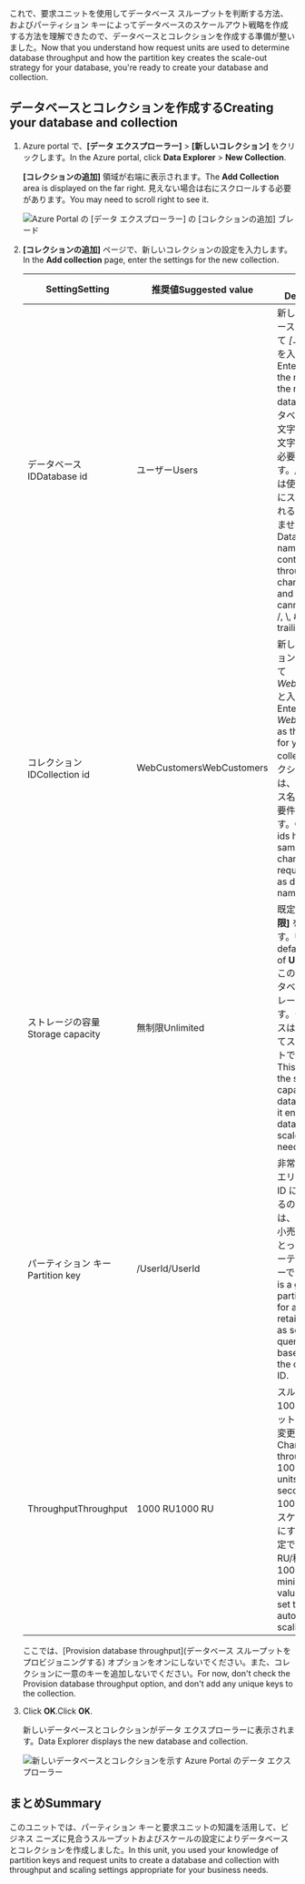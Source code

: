 <span data-ttu-id="c126c-101">これで、要求ユニットを使用してデータベース スループットを判断する方法、およびパーティション キーによってデータベースのスケールアウト戦略を作成する方法を理解できたので、データベースとコレクションを作成する準備が整いました。</span><span class="sxs-lookup"><span data-stu-id="c126c-101">Now that you understand how request units are used to determine database throughput and how the partition key creates the scale-out strategy for your database, you're ready to create your database and collection.</span></span>

## <a name="creating-your-database-and-collection"></a><span data-ttu-id="c126c-102">データベースとコレクションを作成する</span><span class="sxs-lookup"><span data-stu-id="c126c-102">Creating your database and collection</span></span>

1. <span data-ttu-id="c126c-103">Azure portal で、**[データ エクスプローラー]** > **[新しいコレクション]** をクリックします。</span><span class="sxs-lookup"><span data-stu-id="c126c-103">In the Azure portal, click **Data Explorer** > **New Collection**.</span></span>
    
    <span data-ttu-id="c126c-104">**[コレクションの追加]** 領域が右端に表示されます。</span><span class="sxs-lookup"><span data-stu-id="c126c-104">The **Add Collection** area is displayed on the far right.</span></span> <span data-ttu-id="c126c-105">見えない場合は右にスクロールする必要があります。</span><span class="sxs-lookup"><span data-stu-id="c126c-105">You may need to scroll right to see it.</span></span>

    ![Azure Portal の [データ エクスプローラー] の [コレクションの追加] ブレード](../media/5-create-a-database-and-collection/azure-cosmosdb-data-explorer.png)

2. <span data-ttu-id="c126c-107">**[コレクションの追加]** ページで、新しいコレクションの設定を入力します。</span><span class="sxs-lookup"><span data-stu-id="c126c-107">In the **Add collection** page, enter the settings for the new collection.</span></span>

    <span data-ttu-id="c126c-108">Setting</span><span class="sxs-lookup"><span data-stu-id="c126c-108">Setting</span></span>|<span data-ttu-id="c126c-109">推奨値</span><span class="sxs-lookup"><span data-stu-id="c126c-109">Suggested value</span></span>|<span data-ttu-id="c126c-110">説明</span><span class="sxs-lookup"><span data-stu-id="c126c-110">Description</span></span>
    ---|---|---
    <span data-ttu-id="c126c-111">データベース ID</span><span class="sxs-lookup"><span data-stu-id="c126c-111">Database id</span></span>|<span data-ttu-id="c126c-112">ユーザー</span><span class="sxs-lookup"><span data-stu-id="c126c-112">Users</span></span>|<span data-ttu-id="c126c-113">新しいデータベースの名前として *[ユーザー]* を入力します。</span><span class="sxs-lookup"><span data-stu-id="c126c-113">Enter *Users* as the name for the new database.</span></span> <span data-ttu-id="c126c-114">データベース名は 1 文字以上 255 文字以内にする必要があります。/、\\、#、? は使えず、末尾にスペースを入れることもできません。</span><span class="sxs-lookup"><span data-stu-id="c126c-114">Database names must contain from 1 through 255 characters, and they cannot contain /, \\, #, ?, or a trailing space.</span></span>
    <span data-ttu-id="c126c-115">コレクション ID</span><span class="sxs-lookup"><span data-stu-id="c126c-115">Collection id</span></span>|<span data-ttu-id="c126c-116">WebCustomers</span><span class="sxs-lookup"><span data-stu-id="c126c-116">WebCustomers</span></span>|<span data-ttu-id="c126c-117">新しいコレクションの名前として *WebCustomers* と入力します。</span><span class="sxs-lookup"><span data-stu-id="c126c-117">Enter *WebCustomers* as the name for your new collection.</span></span> <span data-ttu-id="c126c-118">コレクション ID には、データベース名と同じ文字要件があります。</span><span class="sxs-lookup"><span data-stu-id="c126c-118">Collection ids have the same character requirements as database names.</span></span>
    <span data-ttu-id="c126c-119">ストレージの容量</span><span class="sxs-lookup"><span data-stu-id="c126c-119">Storage capacity</span></span>| <span data-ttu-id="c126c-120">無制限</span><span class="sxs-lookup"><span data-stu-id="c126c-120">Unlimited</span></span> |<span data-ttu-id="c126c-121">既定値の **[無制限]** を使用します。</span><span class="sxs-lookup"><span data-stu-id="c126c-121">Use the default value of **Unlimited**.</span></span> <span data-ttu-id="c126c-122">この値は、データベースのストレージ容量です。データベースは必要に応じてスケールアウトできます。</span><span class="sxs-lookup"><span data-stu-id="c126c-122">This value is the storage capacity of the database, and it enables your database to scale out as needed.</span></span>
    <span data-ttu-id="c126c-123">パーティション キー</span><span class="sxs-lookup"><span data-stu-id="c126c-123">Partition key</span></span>|<span data-ttu-id="c126c-124">/UserId</span><span class="sxs-lookup"><span data-stu-id="c126c-124">/UserId</span></span>|<span data-ttu-id="c126c-125">非常に多くのクエリが主に顧客 ID に基づいているので、UserID は、オンライン小売シナリオにとって適切なパーティション キーです。</span><span class="sxs-lookup"><span data-stu-id="c126c-125">UserID is a good partition key for an online retail scenario, as so many queries are based around the customer ID.</span></span>
    <span data-ttu-id="c126c-126">Throughput</span><span class="sxs-lookup"><span data-stu-id="c126c-126">Throughput</span></span>|<span data-ttu-id="c126c-127">1000 RU</span><span class="sxs-lookup"><span data-stu-id="c126c-127">1000 RU</span></span>|<span data-ttu-id="c126c-128">スループットを 1000 要求ユニット (RU/秒) に変更します。</span><span class="sxs-lookup"><span data-stu-id="c126c-128">Change the throughput to 1000 request units per second (RU/s).</span></span> <span data-ttu-id="c126c-129">1000 は、自動スケールを有効にするために設定できる最小 RU/秒値です。</span><span class="sxs-lookup"><span data-stu-id="c126c-129">1000 is the minimum RU/s value you can set to enable automatic scaling.</span></span>
    
    <span data-ttu-id="c126c-130">ここでは、[Provision database throughput]\(データベース スループットをプロビジョニングする\) オプションをオンにしないでください。また、コレクションに一意のキーを追加しないでください。</span><span class="sxs-lookup"><span data-stu-id="c126c-130">For now, don't check the Provision database throughput option, and don't add any unique keys to the collection.</span></span> 
    
3. <span data-ttu-id="c126c-131">Click **OK**.</span><span class="sxs-lookup"><span data-stu-id="c126c-131">Click **OK**.</span></span>

    <span data-ttu-id="c126c-132">新しいデータベースとコレクションがデータ エクスプローラーに表示されます。</span><span class="sxs-lookup"><span data-stu-id="c126c-132">Data Explorer displays the new database and collection.</span></span>

    ![新しいデータベースとコレクションを示す Azure Portal のデータ エクスプローラー](../media/5-create-a-database-and-collection/azure-cosmos-db-new-collection.png)

## <a name="summary"></a><span data-ttu-id="c126c-134">まとめ</span><span class="sxs-lookup"><span data-stu-id="c126c-134">Summary</span></span>

<span data-ttu-id="c126c-135">このユニットでは、パーティション キーと要求ユニットの知識を活用して、ビジネス ニーズに見合うスループットおよびスケールの設定によりデータベースとコレクションを作成しました。</span><span class="sxs-lookup"><span data-stu-id="c126c-135">In this unit, you used your knowledge of partition keys and request units to create a database and collection with throughput and scaling settings appropriate for your business needs.</span></span>